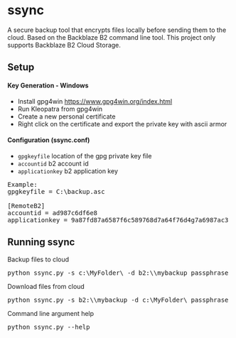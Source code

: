 # ssync
A secure backup tool that encrypts files locally before sending them to the cloud. Based on the Backblaze B2 command line tool.
This project only supports Backblaze B2 Cloud Storage.

## Setup
#### Key Generation - Windows
- Install gpg4win https://www.gpg4win.org/index.html
- Run Kleopatra from gpg4win
- Create a new personal certificate
- Right click on the certificate and export the private key with ascii armor

#### Configuration (ssync.conf)
- `gpgkeyfile` location of the gpg private key file
- `accountid` b2 account id
- `applicationkey` b2 application key
<pre>
Example:
gpgkeyfile = C:\backup.asc

[RemoteB2]
accountid = ad987c6df6e8
applicationkey = 9a87fd87a6587f6c589768d7a64f76d4g7a6987ac3
</pre>

## Running ssync
Backup files to cloud
<pre>
python ssync.py -s c:\MyFolder\ -d b2:\\mybackup passphrase_for_certificate
</pre>
Download files from cloud
<pre>
python ssync.py -s b2:\\mybackup -d c:\MyFolder\ passphrase_for_certificate
</pre>
Command line argument help
<pre>
python ssync.py --help
</pre>
